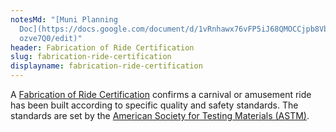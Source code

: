 ```yaml
---
notesMd: "[Muni Planning
  Doc](https://docs.google.com/document/d/1vRnhawx76vFP5iJ68QMOCCjpb8VbcpgaHBQU\
  ozve7Q0/edit)"
header: Fabrication of Ride Certification
slug: fabrication-ride-certification
displayname: fabrication-ride-certification
---
```

A [Fabrication of Ride Certification](https://www.nj.gov/dca/codes/forms/pdf_rides/cert_mfg_tmpl.pdf) confirms a carnival or amusement ride has been built according to specific quality and safety standards. The standards are set by the [American Society for Testing Materials (ASTM)](https://www.astm.org/).